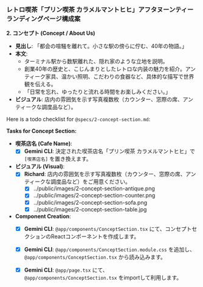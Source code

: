 ### レトロ喫茶「プリン喫茶 カラメルマントヒヒ」アフタヌーンティー ランディングページ構成案


**2. コンセプト (Concept / About Us)**
*   **見出し**: 「都会の喧騒を離れて。小さな駅の傍らに佇む、40年の物語。」
*   **本文**:
    *   ターミナル駅から数駅離れた、隠れ家のような立地を説明。
    *   創業40年の歴史と、こじんまりとしたレトロな内装の魅力を紹介。アンティーク家具、温かい照明、こだわりの食器など、具体的な描写で世界観を伝える。
    *   「日常を忘れ、ゆったりと流れる時間をお楽しみください。」
*   **ビジュアル**: 店内の雰囲気を示す写真複数枚（カウンター、窓際の席、アンティークな調度品など）。

Here is a todo checklist for `@specs/2-concept-section.md`:

**Tasks for Concept Section:**

*   **喫茶店名 (Cafe Name)**:
    *   [x] **Gemini CLI**: 決定された喫茶店名「プリン喫茶 カラメルマントヒヒ」で `[喫茶店名]` を置き換えます。
*   **ビジュアル (Visual)**:
    *   [x] **Richard**: 店内の雰囲気を示す写真複数枚（カウンター、窓際の席、アンティークな調度品など）をご用意ください。
        * [x] ../public/images/2-concept-section-antique.png
        * [x] ../public/images/2-concept-section-counter.png
        * [x] ../public/images/2-concept-section-sofa.png
        * [x] ../public/images/2-concept-section-table.jpg
*   **Component Creation**:
    *   [x] **Gemini CLI**: `@app/components/ConceptSection.tsx` にて、コンセプトセクションのReactコンポーネントを作成します。
    *   [x] **Gemini CLI**: `@app/components/ConceptSection.module.css` を追加し、`@app/components/ConceptSection.tsx` から読み込みます。
    *   [x] **Gemini CLI**: `@app/page.tsx` にて、`@app/components/ConceptSection.tsx` をimportして利用します。

